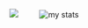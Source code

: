 ㅤㅤ<img src="https://github.com/user-attachments/assets/d6b53e62-142a-4953-ba42-75901df8937d">ㅤㅤㅤ![my stats](https://github-readme-stats.vercel.app/api?username=sn1ckeers&show_icons=true&theme=transparent)
